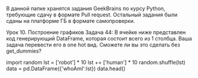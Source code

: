 В данной папке хранятся задания GeekBrains по курсу Python, требующие сдачу в формате Pull request.
Остальный задания были сданы на платформе ГБ в формате самопроверки.

Урок 10. Построение графиков
Задача 44: В ячейке ниже представлен код генерирующий DataFrame, которая состоит всего из 1 столбца. Ваша задача перевести его в one hot вид. Сможете ли вы это сделать без get_dummies?

import random
lst = ['robot'] * 10
lst += ['human'] * 10
random.shuffle(lst)
data = pd.DataFrame({'whoAmI':lst})
data.head()
